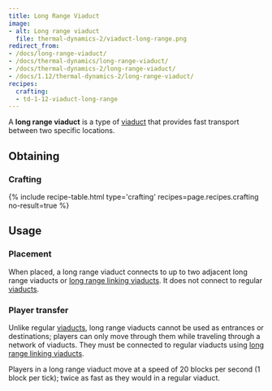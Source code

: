 ```yaml
---
title: Long Range Viaduct
image:
- alt: Long range viaduct
  file: thermal-dynamics-2/viaduct-long-range.png
redirect_from:
- /docs/long-range-viaduct/
- /docs/thermal-dynamics/long-range-viaduct/
- /docs/thermal-dynamics-2/long-range-viaduct/
- /docs/1.12/thermal-dynamics-2/long-range-viaduct/
recipes:
  crafting:
  - td-1-12-viaduct-long-range
---
```


A **long range viaduct** is a type of [viaduct](../viaduct/) that provides
fast transport between two specific locations.


Obtaining
---------

### Crafting
{% include recipe-table.html type='crafting' recipes=page.recipes.crafting no-result=true %}


Usage
-----

### Placement
When placed, a long range viaduct connects to up to two adjacent long range
viaducts or [long range linking viaducts](../long-range-linking-viaduct/). It
does not connect to regular [viaducts](../viaduct/).

### Player transfer
Unlike regular [viaducts](../viaduct/), long range viaducts cannot be used as
entrances or destinations; players can only move through them while traveling
through a network of viaducts. They must be connected to regular viaducts using
[long range linking viaducts](../long-range-linking-viaduct/).

Players in a long range viaduct move at a speed of 20 blocks per second (1 block
per tick); twice as fast as they would in a regular viaduct.
